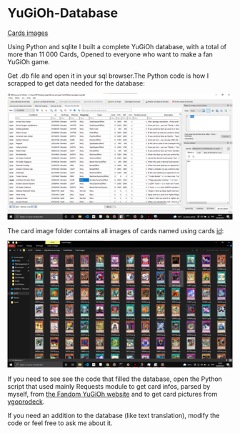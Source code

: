# YuGiOh-Database

[Cards images](https://drive.google.com/drive/folders/12nk5zoPHbSz0zFOf1qX1NuujC7oQ_WY7?usp=sharing)

Using Python and sqlite I built a complete YuGiOh database, with a total of more than 11 000 Cards, Opened to everyone who want to make a fan YuGiOh game.

Get .db file and open it in your sql browser.The Python code is how I scrapped to get data needed for the database:




![image](https://raw.githubusercontent.com/Wildric-Auric/YuGiOh-Database/main/YuGiOh%20DB.png)





The card image folder contains all images of cards named using cards [id](https://yugioh.fandom.com/wiki/Passcode):




![image](https://raw.githubusercontent.com/Wildric-Auric/YuGiOh-Database/main/Cards.png)




If you need to see see the code that filled the database, open the Python script that used mainly Requests module to get card infos, parsed by myself, from [the Fandom YuGiOh website](https://yugioh.fandom.com/wiki/Wiki_Yu-Gi-Oh!) and to get card pictures from [ygoprodeck](https://db.ygoprodeck.com/).

If you need an addition to the database (like text translation), modify the code or feel free to ask me about it.
